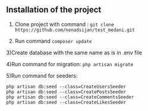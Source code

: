 
## Installation of the project

1) Clone project with command : ```git clone https://github.com/nenadsijan/test_medani.git```

2) Run command ```composer update```

3)Create database with the same name as is in .env file

4)Run command for migration: ```php artisan migrate```

5)Run command for seeders:
 
    php artisan db:seed --class=CreateUsersSeeder
    php artisan db:seed --class=CreatePostsSeeder
    php artisan db:seed --class=CreateCommentsSeeder
    php artisan db:seed --class=CreateLikesSeeder
    
    

